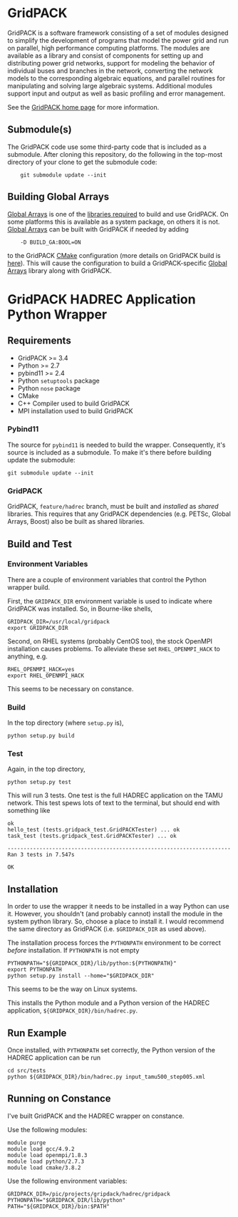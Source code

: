 # GridPACK

GridPACK is a software framework consisting of a set of modules
designed to simplify the development of programs that model the power
grid and run on parallel, high performance computing platforms. The
modules are available as a library and consist of components for
setting up and distributing power grid networks, support for modeling
the behavior of individual buses and branches in the network,
converting the network models to the corresponding algebraic
equations, and parallel routines for manipulating and solving large
algebraic systems. Additional modules support input and output as well
as basic profiling and error management.  

See the [GridPACK home page](https://www.gridpack.org) for more information.

## Submodule(s) ##

The GridPACK code use some third-party code that is included as a
submodule.  After cloning this repository, do the following in the
top-most directory of your clone to get the submodule code:

        git submodule update --init


## Building Global Arrays ##

[Global Arrays](https://hpc.pnl.gov//globalarrays/) is one of the
[libraries required](https://www.gridpack.org/wiki/index.php/How_to_Build_GridPACK#Prerequisite_Software)
to build and use GridPACK.  On some platforms this is available as a
system package, on others it is not.
[Global Arrays](https://hpc.pnl.gov//globalarrays/) can be built with
GridPACK if needed by adding 

        -D BUILD_GA:BOOL=ON

to the GridPACK [CMake](https://cmake.org/) configuration (more
details on GridPACK build is
[here](https://www.gridpack.org/wiki/index.php/How_to_Build_GridPACK)).
This will cause the configuration to build a GridPACK-specific
[Global Arrays](https://hpc.pnl.gov//globalarrays/) library along with
GridPACK.  

# GridPACK HADREC Application Python Wrapper

## Requirements

  * GridPACK >= 3.4
  * Python >= 2.7
  * pybind11 >= 2.4
  * Python `setuptools` package
  * Python `nose` package
  * CMake
  * C++ Compiler used to build GridPACK
  * MPI installation used to build GridPACK

### Pybind11

The source for `pybind11` is needed to build the wrapper.
Consequently, it's source is included as a submodule.  To make it's
there before building update the submodule:
```
git submodule update --init
```

### GridPACK

GridPACK, `feature/hadrec` branch, must be built and *installed* as
*shared* libraries. This requires that any GridPACK dependencies
(e.g. PETSc, Global Arrays, Boost) also be built as shared libraries.

## Build and Test

### Environment Variables

There are a couple of environment variables that control the Python
wrapper build. 

First, the `GRIDPACK_DIR` environment variable is used to indicate
where GridPACK was installed.  So, in Bourne-like shells,
```
GRIDPACK_DIR=/usr/local/gridpack
export GRIDPACK_DIR
```

Second, on RHEL systems (probably CentOS too), the stock OpenMPI
installation causes problems.  To alleviate these set
`RHEL_OPENMPI_HACK` to anything, e.g.

```
RHEL_OPENMPI_HACK=yes
export RHEL_OPENMPI_HACK
```

This seems to be necessary on constance.

### Build

In the top directory (where `setup.py` is),
```
python setup.py build
```

### Test
Again, in the top directory,
```
python setup.py test
```
This will run 3 tests.  One test is the full HADREC application on the
TAMU network.  This test spews lots of text to the terminal, but
should end with something like
```
ok
hello_test (tests.gridpack_test.GridPACKTester) ... ok
task_test (tests.gridpack_test.GridPACKTester) ... ok

----------------------------------------------------------------------
Ran 3 tests in 7.547s

OK
```

## Installation 

In order to use the wrapper it needs to be installed in a way Python
can use it.  However, you shouldn't (and probably cannot) install the
module in the system python library.  So, choose a place to install it. I would
recommend the same directory as GridPACK (i.e. `$GRIDPACK_DIR` as used
above).  

The installation process forces the `PYTHONPATH` environment to be
correct *before* installation. If `PYTHONPATH` is not empty 
```
PYTHONPATH="${GRIDPACK_DIR}/lib/python:${PYTHONPATH}"
export PYTHONPATH
python setup.py install --home="$GRIDPACK_DIR"
```
This seems to be the way on Linux systems. 

This installs the Python module and a Python version of the HADREC
application, `${GRIDPACK_DIR}/bin/hadrec.py`.

## Run Example

Once installed, with `PYTHONPATH` set correctly, the Python version of
the HADREC application can be run

```
cd src/tests
python ${GRIDPACK_DIR}/bin/hadrec.py input_tamu500_step005.xml
```

## Running on Constance

I've built GridPACK and the HADREC wrapper on constance.  

Use the following modules:
```
module purge
module load gcc/4.9.2
module load openmpi/1.8.3
module load python/2.7.3
module load cmake/3.8.2
```
Use the following environment variables:
```
GRIDPACK_DIR=/pic/projects/gripdack/hadrec/gridpack
PYTHONPATH="$GRIDPACK_DIR/lib/python"
PATH="${GRIDPACK_DIR}/bin:$PATH"
```



